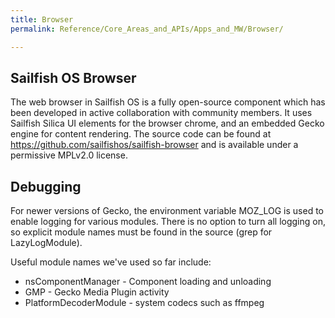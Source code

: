 ```yaml
---
title: Browser
permalink: Reference/Core_Areas_and_APIs/Apps_and_MW/Browser/

---
```


## Sailfish OS Browser

The web browser in Sailfish OS is a fully open-source component which
has been developed in active collaboration with community members. It
uses Sailfish Silica UI elements for the browser chrome, and an embedded
Gecko engine for content rendering. The source code can be found at
<https://github.com/sailfishos/sailfish-browser> and is available under
a permissive MPLv2.0 license.

## Debugging

For newer versions of Gecko, the environment variable MOZ\_LOG is used
to enable logging for various modules. There is no option to turn all
logging on, so explicit module names must be found in the source (grep
for LazyLogModule).

Useful module names we've used so far include:

  - nsComponentManager - Component loading and unloading
  - GMP - Gecko Media Plugin activity
  - PlatformDecoderModule - system codecs such as ffmpeg
